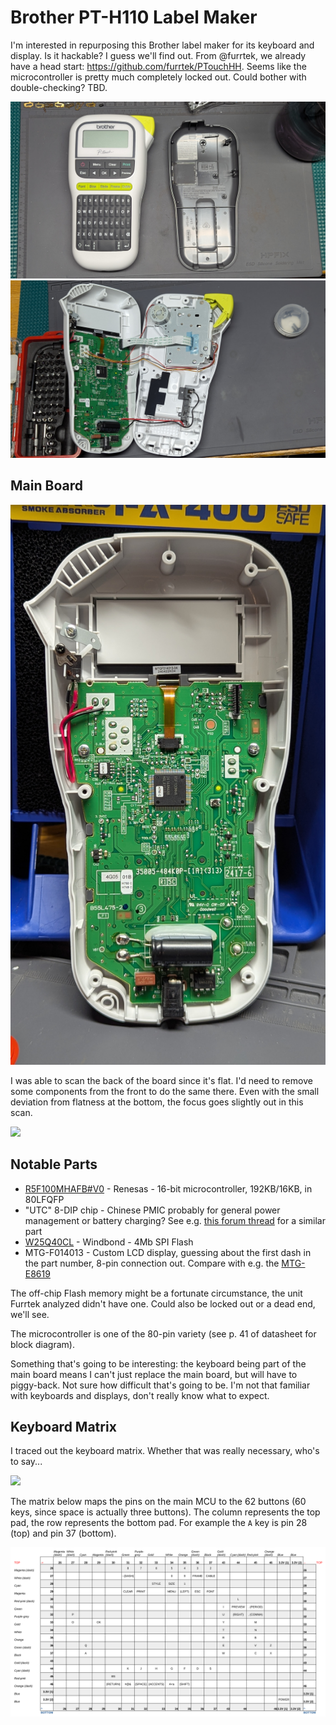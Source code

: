 # Brother PT-H110 Label Maker

I'm interested in repurposing this Brother label maker for its keyboard and display. Is it hackable? I guess we'll find out. From @furrtek, we already have a head start: https://github.com/furrtek/PTouchHH. Seems like the microcontroller is pretty much completely locked out. Could bother with double-checking? TBD.


![](Photos-001/PXL_20241219_235555626.jpg)
![](Photos-001/PXL_20241220_001044906.jpg)

## Main Board


![](Photos-001/PXL_20241220_001539005.jpg)

I was able to scan the back of the board since it's flat. I'd need to remove some components from the front to do the same there. Even with the small deviation from flatness at the bottom, the focus goes slightly out in this scan.

![](MainBoardBack.png)

## Notable Parts

- [R5F100MHAFB#V0](https://www.mouser.com/datasheet/2/698/r01ds0131ej0370_rl78g13-3083289.pdf) - Renesas - 16-bit microcontroller, 192KB/16KB, in 80LFQFP
- "UTC" 8-DIP chip - Chinese PMIC probably for general power management or battery charging? See e.g. [this forum thread](https://forum.allaboutcircuits.com/threads/datasheet-for-utc-7608d-i-c.187103/) for a similar part
- [W25Q40CL](https://www.mouser.com/datasheet/2/949/w25q40cl_e_07282017-1489768.pdf) - Windbond - 4Mb SPI Flash
- MTG-F014013 - Custom LCD display, guessing about the first dash in the part number, 8-pin connection out. Compare with e.g. the [MTG-E8619](https://www.elecok.com/panel-5-7-inch-320-240-industrial-lcd-display-module-mtg-e8619.html)

The off-chip Flash memory might be a fortunate circumstance, the unit Furrtek analyzed didn't have one. Could also be locked out or a dead end, we'll see.

The microcontroller is one of the 80-pin variety (see p. 41 of datasheet for block diagram).

Something that's going to be interesting: the keyboard being part of the main board means I can't just replace the main board, but will have to piggy-back. Not sure how difficult that's going to be. I'm not that familiar with keyboards and displays, don't really know what to expect.

## Keyboard Matrix

I traced out the keyboard matrix. Whether that was really necessary, who's to say...

![](keyboard_traces.png)

The matrix below maps the pins on the main MCU to the 62 buttons (60 keys, since space is actually three buttons). The column represents the top pad, the row represents the bottom pad. For example the `A` key is pin 28 (top) and pin 37 (bottom).

![](KeyboardMatrix.png)

